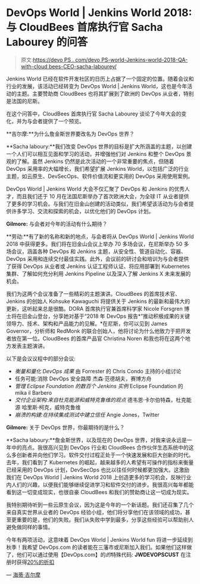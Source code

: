 # DevOps World | Jenkins World 2018:与 CloudBees 首席执行官 Sacha Labourey 的问答

> 原文:[https://devo PS . com/devo PS-world-Jenkins-world-2018-QA-with-cloud bees-CEO-sacha-labourey/](https://devops.com/devops-world-jenkins-world-2018-qa-with-cloudbees-ceo-sacha-labourey/)

Jenkins World 已经在软件开发社区的日历上占据了一个固定的位置。随着会议和行业的发展，该活动已经转变为 DevOps World | Jenkins World，这也是今年活动的主题。主要赞助商 CloudBees 也将其扩展到了欧洲的 DevOps 从业者，特别是法国的尼斯。

在这个问答中，CloudBees 首席执行官 Sacha Labourey 谈论了今年大会的变化，并为与会者提供了一个预览。

**吉尔摩:**为什么詹金斯世界要改名为 DevOps 世界？

**Sacha laboury:**我们改变 DevOps 世界的目标是扩大所涵盖的主题，以创建一个人们可以相互见面和学习的活动，并增强他们对 Jenkins 和整个 DevOps 景观的了解。虽然 Jenkins 仍然是此次活动的一个非常重要的焦点，但随着 DevOps 采用率的大幅增长，我们希望扩展 Jenkins World，以包括广泛的行业主题，如云原生、DevSecOps、软件价值流和更实用的 DevOps 采用使用案例。

DevOps World | Jenkins World 大会不仅汇聚了 DevOps 和 Jenkins 的优秀人才，而且我们还于 10 月在法国尼斯举办了首次欧洲大会，为全球 IT 从业者提供了更多的学习机会。与我们在旧金山创建的活动类似，我们希望该活动为与会者提供许多学习、交流和探索的机会，以优化他们的 DevOps 计划。

**Gilmore:** 与会者对今年的活动有什么期待？

**劳动:**有了新的名称和新的地点，与会者将从 DevOps World | Jenkins World 2018 中获得更多。我们将在旧金山会议上举办 70 多场会议，在尼斯举办 50 多场会议，涵盖各种 DevOps 和 Jenkins 主题，从安全性、管道自动化、容器、DevOps 采用和连续交付最佳实践。此外，会议前的研讨会和培训为与会者提供了获得 DevOps 从业者或 Jenkins 认证工程师认证、将应用部署到 Kubernetes 集群、了解如何充分利用 Jenkins Pipeline 以及深入了解 Jenkins X 未来发展的机会。

我们为这两个会议准备了一些精彩的主题演讲。CloudBees 的首席技术官、Jenkins 的创始人 Kohsuke Kawaguchi 将提供关于 Jenkins 的最新和最伟大的更新，这听起来总是很酷。DORA 首席执行官兼首席科学家 Nicole Forsgren 博士将在旧金山登台，分享她对基于“2018 年 DevOps 报告*”推动积极成果的关键领导力、技术、架构和产品能力的见解。*在尼斯，你可以见到 James Governor，分析师和 RedMonk 的联合创始人，他将讨论为什么他致力于把开发者放在第一位。CloudBees 的首席产品官 Christina Noren 和我也将在这两个地方发表主题演讲。

以下是会议议程中的部分会议:

*   *衡量和量化 DevOps 成果* 由 Forrester 的 Chris Condo 主持的小组讨论
*   任务可能:消除 DevOps 安全路障
    杰森·范德胡夫，赛博方舟
*   *管理 Eclipse Foundation 的数百个 Jenkins 实例*
    Eclipse Foundation 的 mika il Barbero
*   *交付企业架构:来自杜克能源和威特克鲁维的观点* 德韦恩·卡尔伯特森，杜克能源
    哈里斯·柯克，威特克鲁维
*   *崩溃的构建:在持续集成测试中建立信任* Angie Jones，Twitter

**Gilmore:** 关于 DevOps 世界，你最期待的是什么？

**Sacha laboury:**詹金斯世界，以及现在的 DevOps 世界，对我来说永远是一年中的亮点。我很高兴见到 DevOps 行业和 CloudBees 合作伙伴生态系统中的这么多创新者并向他们学习。软件交付过程正处于一个快速发展和巨大创新的时代。去年，我们看到了 Kubernetes 的崛起，越来越多的人希望有可操作的指标来衡量已经采用的 DevOps 计划，DevSecOps 也比以往任何时候都更加强大。这激励我们在 DevOps World | Jenkins World 2018 上创造更多的学习机会，反映行业内人们的兴趣，以便我们能够继续促进学习和软件交付的进步。我很高兴每年都能看到这一切变成现实，也很自豪 CloudBees 和我们的赞助商让这一切成为现实。

我特别期待听到一些云原生会议，因为这是今年的一个新话题。我们还召集了几个来自真实世界从业者的 DevOps 经验小组，他们将分享他们在该领域的成功，甚至更重要的是，他们的失败。我们从失败中学到最多，分享这些经验可以帮助别人避免做同样的事情。

今年有两项活动，这意味着 DevOps World | Jenkins World fun 将进一步延续到秋季！我希望 DevOps.com 的读者能在三藩市或尼斯加入我们。如果他们这样做了，他们可以通过使用【DevOps.com】的*的*特殊代码: **JWDEVOPSCUST** 在注册时获得[20%的折扣](https://www.cloudbees.com/devops-world/san-francisco)

— [海蒂·吉尔摩](https://devops.com/author/heidigilmore/)